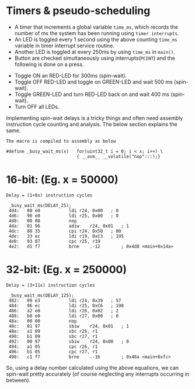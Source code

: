 # Timers & pseudo-scheduling

* A timer that increments a global variable ```time_ms```, which records the number of ms the system has been running using ```timer interrupts```.
* An LED is toggled every 1 second using the above counting ```time_ms``` variable in timer interrupt service routine.
* Another LED is toggled at every 250ms by using ```time_ms``` in ```main()```.
* Button are checked simultaneously using interrupts(```PCINT```) and the following is done on a press.

- Toggle ON an RED-LED for 300ms (spin-wait).
- Toggle OFF RED-LED and toggle on GREEN-LED and wait 500 ms (spin-wait).
- Toggle GREEN-LED and turn RED-LED back on and wait 400 ms (spin-wait).
- Turn OFF all LEDs.


Implementing spin-wait delays is a tricky things and often need assembly instruction cycle counting and analysis. The below section explains the same.
```
The macro is compiled to assembly as below

#define _busy_wait_ms(x)   for(uint32_t i = 0; i < x; i++) \
                           { __asm__ __volatile("nop":::);}
```

16-bit: (Eg. x = 50000)
=
```
Delay = (1+8x) instruction cycles

 _busy_wait_ms(DELAY_25);
 4d4:	80 e0       	ldi	r24, 0x00	; 0
 4d6:	90 e0       	ldi	r25, 0x00	; 0
 4d8:	00 00       	nop
 4da:	01 96       	adiw	r24, 0x01	; 1
 4dc:	80 35       	cpi	r24, 0x50	; 80
 4de:	33 ec       	ldi	r19, 0xC3	; 195
 4e0:	93 07       	cpc	r25, r19
 4e2:	d1 f7       	brne	.-12     	; 0x4d8 <main+0x14a>
```

32-bit: (Eg. x = 250000)
=
```
Delay = (3+11x) instruction cycles

 _busy_wait_ms(DELAY_125);
 482:	89 e3       	ldi	r24, 0x39	; 57
 484:	96 ec       	ldi	r25, 0xC6	; 198
 486:	a2 e0       	ldi	r26, 0x02	; 2
 488:	b0 e0       	ldi	r27, 0x00	; 0
 48a:	00 00       	nop
 48c:	01 97       	sbiw	r24, 0x01	; 1
 48e:	a1 09       	sbc	r26, r1
 490:	b1 09       	sbc	r27, r1
 492:	00 97       	sbiw	r24, 0x00	; 0
 494:	a1 05       	cpc	r26, r1
 496:	b1 05       	cpc	r27, r1
 498:	c1 f7       	brne	.-16     	; 0x48a <main+0xfc>
```

So, using a delay number calculated using the above equations, we can spin-wait pretty accurately (of course neglecting any interrupts occurring in between).

